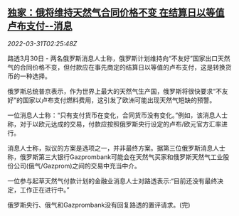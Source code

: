 <!--1648693862000-->
[独家：俄将维持天然气合同价格不变 在结算日以等值卢布支付--消息](https://cn.reuters.com/article/exclusive-russia-gas-pricing-payment-sou-idCNKCS2LS07C)
------

<div><i>2022-03-31T02:25:48Z</i></div><p>路透3月30日 - 两名俄罗斯消息人士称，俄罗斯计划维持向“不友好”国家出口天然气的合同价格不变，但付款应在事先商定的结算日以等值的卢布支付，这是转换货币的一种选择。</p><p>俄罗斯总统普京表示，作为世界上最大的天然气生产国，俄罗斯将很快要求“不友好”的国家以卢布支付燃料费用，这引发了欧洲可能出现天然气短缺的预警。</p><p>一位消息人士称：“只有支付货币在变化，合同货币没有变化。”例如，该消息人士称，对于以欧元达成的交易，付款应按照俄罗斯央行设定的卢布/欧元官方汇率进行。</p><p>消息人士称，拟议的方案是选项之一，并非最终方案。据第三位俄罗斯消息人士称，俄罗斯第三大银行Gazprombank可能会在天然气买家和俄罗斯天然气工业股份公司(俄气/Gazprom)之间的交易中充当中介。</p><p>一位参与起草天然气付款计划的金融业消息人士对路透表示:“目前还没有最终决定，工作正在进行中。”</p><p>俄罗斯央行、俄气和Gazprombank没有回复路透的置评请求。(完)</p>
